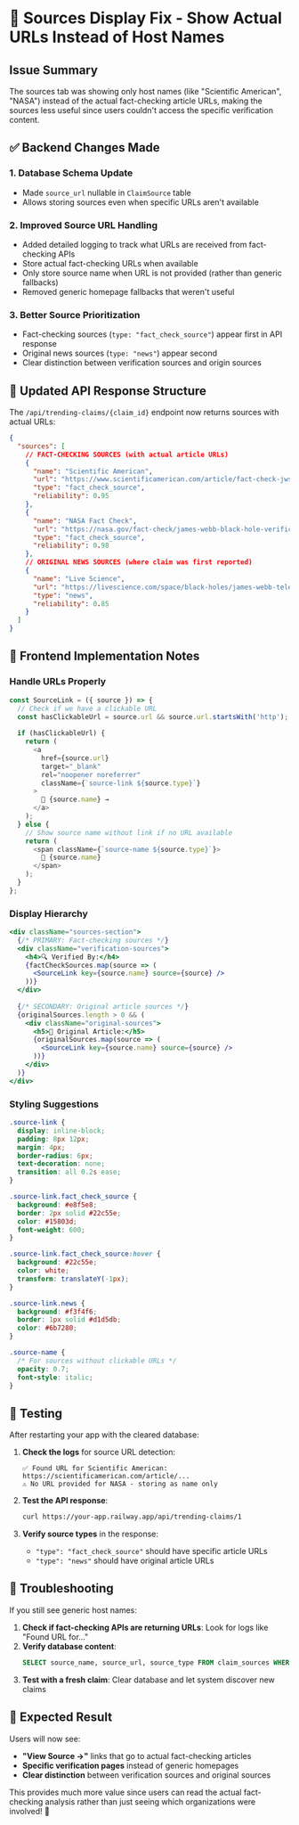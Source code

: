 # 🔗 Sources Display Fix - Show Actual URLs Instead of Host Names

## Issue Summary
The sources tab was showing only host names (like "Scientific American", "NASA") instead of the actual fact-checking article URLs, making the sources less useful since users couldn't access the specific verification content.

## ✅ Backend Changes Made

### 1. Database Schema Update
- Made `source_url` nullable in `ClaimSource` table
- Allows storing sources even when specific URLs aren't available

### 2. Improved Source URL Handling
- Added detailed logging to track what URLs are received from fact-checking APIs
- Store actual fact-checking URLs when available
- Only store source name when URL is not provided (rather than generic fallbacks)
- Removed generic homepage fallbacks that weren't useful

### 3. Better Source Prioritization
- Fact-checking sources (`type: "fact_check_source"`) appear first in API response
- Original news sources (`type: "news"`) appear second
- Clear distinction between verification sources and origin sources

## 📡 Updated API Response Structure

The `/api/trending-claims/{claim_id}` endpoint now returns sources with actual URLs:

```json
{
  "sources": [
    // FACT-CHECKING SOURCES (with actual article URLs)
    {
      "name": "Scientific American",
      "url": "https://www.scientificamerican.com/article/fact-check-jwst-black-hole-discovery/",
      "type": "fact_check_source",
      "reliability": 0.95
    },
    {
      "name": "NASA Fact Check",
      "url": "https://nasa.gov/fact-check/james-webb-black-hole-verification/",
      "type": "fact_check_source", 
      "reliability": 0.98
    },
    // ORIGINAL NEWS SOURCES (where claim was first reported)
    {
      "name": "Live Science",
      "url": "https://livescience.com/space/black-holes/james-webb-telescope-spots-earliest-black-hole/",
      "type": "news",
      "reliability": 0.85
    }
  ]
}
```

## 🎨 Frontend Implementation Notes

### Handle URLs Properly
```javascript
const SourceLink = ({ source }) => {
  // Check if we have a clickable URL
  const hasClickableUrl = source.url && source.url.startsWith('http');
  
  if (hasClickableUrl) {
    return (
      <a 
        href={source.url} 
        target="_blank" 
        rel="noopener noreferrer"
        className={`source-link ${source.type}`}
      >
        📄 {source.name} →
      </a>
    );
  } else {
    // Show source name without link if no URL available
    return (
      <span className={`source-name ${source.type}`}>
        📄 {source.name}
      </span>
    );
  }
};
```

### Display Hierarchy
```jsx
<div className="sources-section">
  {/* PRIMARY: Fact-checking sources */}
  <div className="verification-sources">
    <h4>🔍 Verified By:</h4>
    {factCheckSources.map(source => (
      <SourceLink key={source.name} source={source} />
    ))}
  </div>
  
  {/* SECONDARY: Original article sources */}
  {originalSources.length > 0 && (
    <div className="original-sources">
      <h5>📰 Original Article:</h5>
      {originalSources.map(source => (
        <SourceLink key={source.name} source={source} />
      ))}
    </div>
  )}
</div>
```

### Styling Suggestions
```css
.source-link {
  display: inline-block;
  padding: 8px 12px;
  margin: 4px;
  border-radius: 6px;
  text-decoration: none;
  transition: all 0.2s ease;
}

.source-link.fact_check_source {
  background: #e8f5e8;
  border: 2px solid #22c55e;
  color: #15803d;
  font-weight: 600;
}

.source-link.fact_check_source:hover {
  background: #22c55e;
  color: white;
  transform: translateY(-1px);
}

.source-link.news {
  background: #f3f4f6;
  border: 1px solid #d1d5db;
  color: #6b7280;
}

.source-name {
  /* For sources without clickable URLs */
  opacity: 0.7;
  font-style: italic;
}
```

## 🧪 Testing

After restarting your app with the cleared database:

1. **Check the logs** for source URL detection:
   ```
   ✅ Found URL for Scientific American: https://scientificamerican.com/article/...
   ⚠️ No URL provided for NASA - storing as name only
   ```

2. **Test the API response**:
   ```bash
   curl https://your-app.railway.app/api/trending-claims/1
   ```

3. **Verify source types** in the response:
   - `"type": "fact_check_source"` should have specific article URLs
   - `"type": "news"` should have original article URLs

## 🔧 Troubleshooting

If you still see generic host names:

1. **Check if fact-checking APIs are returning URLs**: Look for logs like "Found URL for..."
2. **Verify database content**: 
   ```sql
   SELECT source_name, source_url, source_type FROM claim_sources WHERE source_type = 'fact_check_source';
   ```
3. **Test with a fresh claim**: Clear database and let system discover new claims

## 🎯 Expected Result

Users will now see:
- **"View Source →"** links that go to actual fact-checking articles
- **Specific verification pages** instead of generic homepages  
- **Clear distinction** between verification sources and original sources

This provides much more value since users can read the actual fact-checking analysis rather than just seeing which organizations were involved! 🔗